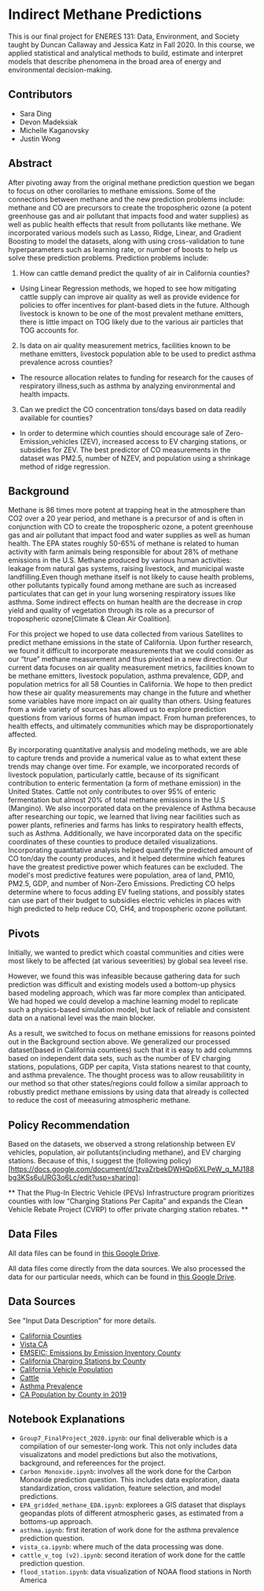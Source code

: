 # Indirect Methane Predictions

This is our final project for ENERES 131: Data, Environment, and Society taught by Duncan Callaway and Jessica Katz in Fall 2020. In this course, we applied statistical and analytical methods to build, estimate and interpret models that describe phenomena in the broad area of energy and environmental decision-making.


## Contributors
- Sara Ding
- Devon Madeksiak
- Michelle Kaganovsky
- Justin Wong


## Abstract
After pivoting away from the original methane prediction question we began to focus on other corollaries to methane emissions. Some of the connections between methane and the new prediction problems include: methane and CO are precursors to create the tropospheric ozone (a potent greenhouse gas and air pollutant that impacts food and water supplies) as well as public health effects that result from pollutants like methane. We incorporated various models such as Lasso, Ridge, Linear, and Gradient Boosting to model the datasets, along with using cross-validation to tune hyperparameters such as learning rate, or number of boosts to help us solve these prediction problems. Prediction problems include:

1. How can cattle demand predict the quality of air in California counties?
  - Using Linear Regression methods, we hoped to see how mitigating cattle supply can improve air quality as well as provide evidence for policies to offer incentives for plant-based diets in the future. Although livestock is known to be one of the most prevalent methane emitters, there is little impact on TOG likely due to the various air particles that TOG accounts for.

2. Is data on air quality measurement metrics, facilities known to be methane emitters, livestock population able to be used to predict asthma prevalence across counties?
  - The resource allocation relates to funding for research for the causes of respiratory illness,such as asthma by analyzing environmental and health impacts.

3. Can we predict the CO concentration tons/days based on data readily available for counties?
  - In order to determine which counties should encourage sale of Zero-Emission_vehicles (ZEV), increased access to EV charging stations, or subsidies for ZEV. The best predictor of CO measurements in the dataset was PM2.5, number of NZEV, and population using a shrinkage method of ridge regression.


## Background
Methane is 86 times more potent at trapping heat in the atmosphere than CO2 over a 20 year period, and methane is a precursor of and is often in conjunction with CO to create the tropospheric ozone, a potent greenhouse gas and air pollutant that impact food and water supplies as well as human health. The EPA states roughly 50-65% of methane is related to human activity with farm animals being responsible for about 28% of methane emissions in the U.S. Methane produced by various human activities: leakage from natural gas systems, raising livestock, and municipal waste landfilling.Even though methane itself is not likely to cause health problems, other pollutants typically found among methane are such as increased particulates that can get in your lung worsening respiratory issues like asthma. Some indirect effects on human health are the decrease in crop yield and quality of vegetation through its role as a precursor of tropospheric ozone[Climate & Clean Air Coalition].

For this project we hoped to use data collected from various Satellites to predict methane emissions in the state of California. Upon further research, we found it difficult to incorporate measurements that we could consider as our “true” methane measurement and thus pivoted in a new direction. Our current data focuses on air quality measurement metrics, facilities known to be methane emitters, livestock population, asthma prevalence, GDP, and population metrics for all 58 Counties in California. We hope to then predict how these air quality measurements may change in the future and whether some variables have more impact on air quality than others. Using features from a wide variety of sources has allowed us to explore prediction questions from various forms of human impact. From human preferences, to health effects, and ultimately communities which may be disproportionately affected.

By incorporating quantitative analysis and modeling methods, we are able to capture trends and provide a numerical value as to what extent these trends may change over time. For example, we incorporated records of livestock population, particularly cattle, because of its significant contribution to enteric fermentation (a form of methane emission) in the United States. Cattle not only contributes to over 95% of enteric fermentation but almost 20% of total methane emissions in the U.S (Mangino). We also incorporated data on the prevalence of Asthma because after researching our topic, we learned that living near facilities such as power plants, refineries and farms has links to respiratory health effects, such as Asthma. Additionally, we have incorporated data on the specific coordinates of these counties to produce detailed visualizations. Incorporating quantitative analysis helped quantify the predicted amount of CO ton/day the county produces, and it helped determine which features have the greatest predictive power which features can be excluded. The model's most predictive features were population, area of land, PM10, PM2.5, GDP, and number of Non-Zero Emissions. Predicting CO helps determine where to focus adding EV fueling stations, and possibly states can use part of their budget to subsidies electric vehicles in places with high predicted to help reduce CO, CH4, and tropospheric ozone pollutant.


## Pivots
Initially, we wanted to predict which coastal communities and cities were most likely to be affected (at various seveerities) by global sea leveel rise.

However, we found this was infeasible because gathering data for such prediction was difficult and existing models used a bottom-up physics based modeling approach, which was far more complex than anticipated. We had hoped we could develop a machine learning model to replicate such a physics-based simulation model, but lack of reliable and consistent data on a national level was the main blocker. 

As a result, we switched to focus on methane emissions for reasons pointed out in the Background section above. We generalized our processed dataset(based in California countiees)  such that it is easy to add colummns based on independent data sets, such as the number of EV charging stations, populations, GDP per capita, Vista stations nearest to that county, and asthma prevalence. The thought process was to allow reusabilitity in our method so that other states/regions could follow a similar approach to robustly predict methane emissions by using data that already is collected to reduce the cost of meeasuring atmospheric methane. 


## Policy Recommendation
Based on the datasets, we observed a strong relationship between EV vehicles, population, air pollutants(including methane), and EV charging stations. Because of this, I suggest the (following policy)[https://docs.google.com/document/d/1zvaZrbekDWHQp6XLPeW_q_MJ188bg3KSs6uURG3o6Lc/edit?usp=sharing]:

** That the Plug-In Electric Vehicle (PEVs) Infrastructure program prioritizes counties with low “Charging Stations Per Capita” and expands the Clean Vehicle Rebate Project (CVRP) to offer private charging station rebates. **


## Data Files

All data files can be found in [this Google Drive](https://drive.google.com/drive/folders/1gVO-JZjgHuoyeFx5ycSWdZOTDbbPbPbB?usp=sharing).

All data files come directly from the data sources. We also processed the data for our particular needs, which can be found in [this Google Drive](https://drive.google.com/drive/folders/1pw7uMJEV7jb5Y_hGf1M_XEFp5-oelMAL?usp=sharing).

## Data Sources
See "Input Data Description" for more details.
- [California Counties](https://catalog.data.gov/dataset/tiger-line-shapefile-2016-state-california-current-county-subdivision-state-based)
- [Vista CA](https://daac.ornl.gov/NACP/guides/NACP_Vista_CA_CH4_Inventory.html)
- [EMSEIC: Emissions by Emission Inventory County](https://ww3.arb.ca.gov/ei/maps/2017statemap/cntymap.htm)
- [California Charging Stations by County](https://www.energy.ca.gov/data-reports/energy-insights/zero-emission-vehicle-and-charger-statistics)
- [California Vehicle Population](https://www.energy.ca.gov/data-reports/energy-insights/zero-emission-vehicle-and-charger-statistics)
- [Cattle](https://quickstats.nass.usda.gov/)
- [Asthma Prevalence](https://healthdata.gov/dataset/asthma-hospitalization-rates-county/resource/9e998582-a70b-4c5c-a2bd-d7b358431944#%7Bquery:%7Bq:!alameda%7D%7D)
- [CA Population by County in 2019](https://www.california-demographics.com/counties_by_population)

## Notebook Explanations
- `Group7_FinalProject_2020.ipynb`: our final deliverable which is a compilation of our semester-long work. This not only includes data visualizatons and model predictions but also the motivations, background, and refereences for the project.
- `Carbon Monoxide.ipynb`: involves all the work done for the Carbon Monoxide prediction question. This includes data exploration, daata standardization, cross validation, feature selection, and model predictions.
- `EPA_gridded_methane_EDA.ipynb`: explorees a GIS dataset that displays geopandas plots of different atmospheric gases, as estimated from a bottoms-up approach.
- `asthma.ipynb`: first iteration of work done for the asthma prevalence prediction question.
- `vista_ca.ipynb`: where much of the data processing was done. 
- `cattle_v_tog (v2).ipynb`: second iteration of work done for the cattle prediction question.
- `flood_station.ipynb`: data visualization of NOAA flood stations in North America
